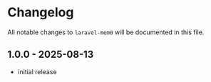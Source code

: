 # Changelog

All notable changes to `laravel-mem0` will be documented in this file.

## 1.0.0 - 2025-08-13

- initial release
